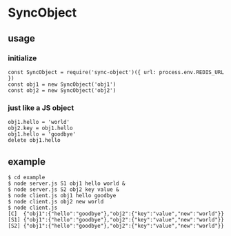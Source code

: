 # SyncObject

## usage

### initialize

    const SyncObject = require('sync-object')({ url: process.env.REDIS_URL })
    const obj1 = new SyncObject('obj1')
    const obj2 = new SyncObject('obj2')

### just like a JS object

    obj1.hello = 'world'
    obj2.key = obj1.hello
    obj1.hello = 'goodbye'
    delete obj1.hello

## example

    $ cd example
    $ node server.js S1 obj1 hello world &
    $ node server.js S2 obj2 key value &
    $ node client.js obj1 hello goodbye
    $ node client.js obj2 new world
    $ node client.js
    [C]  {"obj1":{"hello":"goodbye"},"obj2":{"key":"value","new":"world"}}
    [S1] {"obj1":{"hello":"goodbye"},"obj2":{"key":"value","new":"world"}}
    [S2] {"obj1":{"hello":"goodbye"},"obj2":{"key":"value","new":"world"}}
